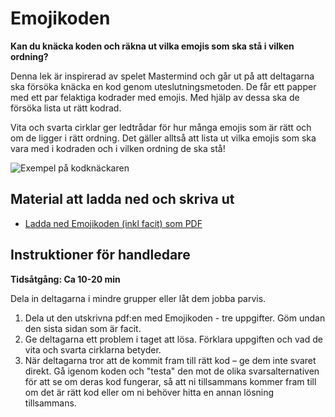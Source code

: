 # Emojikoden

**Kan du knäcka koden och räkna ut vilka emojis som ska stå i vilken ordning?**

Denna lek är inspirerad av spelet Mastermind och går ut på att deltagarna ska försöka knäcka en kod genom uteslutningsmetoden. De får ett papper med ett par felaktiga kodrader med emojis. Med hjälp av dessa ska de försöka lista ut rätt kodrad. 

Vita och svarta cirklar ger ledtrådar för hur många emojis som är rätt och om de ligger i rätt ordning. Det gäller alltså att lista ut vilka emojis som ska vara med i kodraden och i vilken ordning de ska stå!

![Exempel på kodknäckaren](./kodknackaren.png)

## Material att ladda ned och skriva ut

* [Ladda ned Emojikoden (inkl facit) som PDF](https://github.com/Kodcentrum/Datorfria-lekar/raw/master/lek_kodknäckaren/Kodcentrum_Emojikoden.pdf)

## Instruktioner för handledare

**Tidsåtgång: Ca 10-20 min**

Dela in deltagarna i mindre grupper eller låt dem jobba parvis. 

1. Dela ut den utskrivna pdf:en med Emojikoden - tre uppgifter. Göm undan den sista sidan som är facit. 
3. Ge deltagarna ett problem i taget att lösa. Förklara uppgiften och vad de vita och svarta cirklarna betyder. 
4. När deltagarna tror att de kommit fram till rätt kod – ge dem inte svaret direkt. Gå igenom koden och "testa" den mot de olika svarsalternativen för att se om deras kod fungerar, så att ni tillsammans kommer fram till om det är rätt kod eller om ni behöver hitta en annan lösning tillsammans. 
